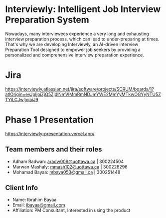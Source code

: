 # Interviewly: Intelligent Job Interview Preparation System

Nowadays, many interviewees experience a very long and exhausting interview preparation process, which can lead to under-preparing at times. That's why we are developing Interviewly, an AI-driven interview Preparation Tool designed to empower job seekers by providing a personalized and comprehensive interview preparation experience.

# Jira
https://interviewly.atlassian.net/jira/software/projects/SCRUM/boards/1?atlOrigin=eyJpIjoiZjQ5ZjdlNmVlMmRmNDJmYWE2MmYyMTkwOGYyNTU5ZTYiLCJwIjoiaiJ9 

# Phase 1 Presentation
https://interviewly-presentation.vercel.app/ 

## Team members and their roles

* Adham Radwan: aradw009@uottawa.ca | 300224504
* Marwan Mashaly: mmash102@uottawa.ca | 300228296
* Mohamad Bayaa: mbaya053@gmail.ca | 300251448

## Client Info

* Name: Ibrahim Bayaa
* Email: ibayaa@gmail.com
* Affiliation: PM Consultant, Interested in using the product
